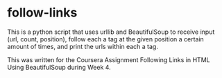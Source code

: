 # follow-links
This is a python script that uses urllib and BeautifulSoup to receive input (url, count, position), follow each a tag at the given position a certain amount of times, and print the urls within each a tag.

This was written for the Coursera Assignment Following Links in HTML Using BeautifulSoup during Week 4.
